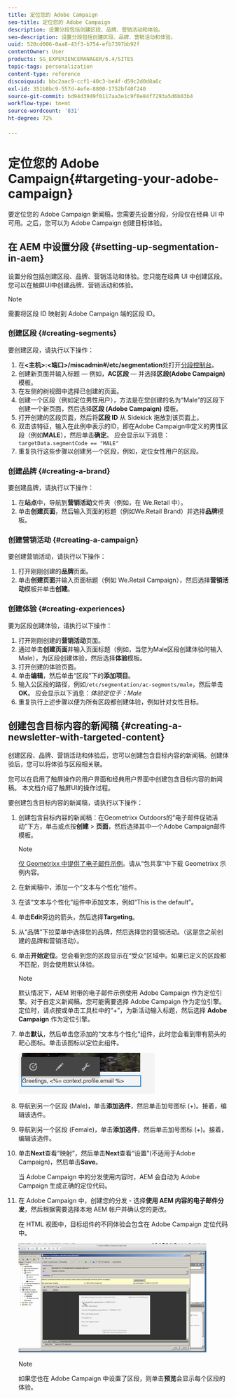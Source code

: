 ```yaml
---
title: 定位您的 Adobe Campaign
seo-title: 定位您的 Adobe Campaign
description: 设置分段包括创建区段、品牌、营销活动和体验。
seo-description: 设置分段包括创建区段、品牌、营销活动和体验。
uuid: 520cd006-0aa8-43f3-b754-efb7397bb92f
contentOwner: User
products: SG_EXPERIENCEMANAGER/6.4/SITES
topic-tags: personalization
content-type: reference
discoiquuid: bbc2aac9-ccf1-40c3-be4f-d59c2d0d8a6c
exl-id: 351b8bc9-557d-4efe-8800-1752bf40f240
source-git-commit: bd94d3949f0117aa3e1c9f0e84f7293a5d6b03b4
workflow-type: tm+mt
source-wordcount: '831'
ht-degree: 72%

---
```


# 定位您的 Adobe Campaign{#targeting-your-adobe-campaign}

要定位您的 Adobe Campaign 新闻稿，您需要先设置分段，分段仅在经典 UI 中可用。之后，您可以为 Adobe Campaign 创建目标体验。

## 在 AEM 中设置分段 {#setting-up-segmentation-in-aem}

设置分段包括创建区段、品牌、营销活动和体验。您只能在经典 UI 中创建区段。您可以在触屏UI中创建品牌、营销活动和体验。

>[!NOTE]
>
>需要将区段 ID 映射到 Adobe Campaign 端的区段 ID。

### 创建区段 {#creating-segments}

要创建区段，请执行以下操作：

1. 在&#x200B;**&lt;主机>:&lt;端口>/miscadmin#/etc/segmentation**&#x200B;处打开[分段控制台](http://localhost:4502/miscadmin#/etc/segmentation)。
1. 创建新页面并输入标题 — 例如，**AC区段** — 并选择&#x200B;**区段(Adobe Campaign)**&#x200B;模板。
1. 在左侧的树视图中选择已创建的页面。
1. 创建一个区段（例如定位男性用户），方法是在您创建的名为“Male”的区段下创建一个新页面，然后选择&#x200B;**区段 (Adobe Campaign)** 模板。
1. 打开创建的区段页面，然后将&#x200B;**区段 ID** 从 Sidekick 拖放到该页面上。
1. 双击该特征，输入在此例中表示的ID，即在Adobe Campaign中定义的男性区段（例如&#x200B;**MALE**），然后单击&#x200B;**确定**。 应会显示以下消息：`targetData.segmentCode == "MALE"`
1. 重复执行这些步骤以创建另一个区段，例如，定位女性用户的区段。

### 创建品牌  {#creating-a-brand}

要创建品牌，请执行以下操作：

1. 在&#x200B;**站点**&#x200B;中，导航到&#x200B;**营销活动**&#x200B;文件夹（例如，在 We.Retail 中）。
1. 单击**创建页面**，然后输入页面的标题（例如We.Retail Brand）并选择**品牌**模板。

### 创建营销活动 {#creating-a-campaign}

要创建营销活动，请执行以下操作：

1. 打开刚刚创建的&#x200B;**品牌**&#x200B;页面。
1. 单击&#x200B;**创建页面**&#x200B;并输入页面标题（例如 We.Retail Campaign），然后选择&#x200B;**营销活动**&#x200B;模板并单击&#x200B;**创建**。

### 创建体验  {#creating-experiences}

要为区段创建体验，请执行以下操作：

1. 打开刚刚创建的&#x200B;**营销活动**&#x200B;页面。
1. 通过单击&#x200B;**创建页面**&#x200B;并输入页面标题（例如，当您为Male区段创建体验时输入Male），为区段创建体验，然后选择&#x200B;**体验**&#x200B;模板。
1. 打开创建的体验页面。
1. 单击&#x200B;**编辑**，然后单击“区段”下的&#x200B;**添加项目**。
1. 输入公区段的路径，例如`/etc/segmentation/ac-segments/male`，然后单击&#x200B;**OK**。 应会显示以下消息：*体验定位于：Male*
1. 重复执行上述步骤以便为所有区段都创建体验，例如针对女性目标。

## 创建包含目标内容的新闻稿  {#creating-a-newsletter-with-targeted-content}

创建区段、品牌、营销活动和体验后，您可以创建包含目标内容的新闻稿。创建体验后，您可以将体验与区段相关联。

您可以在启用了触屏操作的用户界面和经典用户界面中创建包含目标内容的新闻稿。 本文档介绍了触屏UI的操作过程。

要创建包含目标内容的新闻稿，请执行以下操作：

1. 创建包含目标内容的新闻稿：在Geometrixx Outdoors的“电子邮件促销活动”下方，单击或点按&#x200B;**创建** > **页面**，然后选择其中一个Adobe Campaign邮件模板。

   >[!NOTE]
   >
   >[仅 Geometrixx 中提供了电子邮件示例](/help/sites-developing/we-retail.md#weretail)。请从“包共享”中下载 Geometrixx 示例内容。

1. 在新闻稿中，添加一个“文本与个性化”组件。
1. 在该“文本与个性化”组件中添加文本，例如“This is the default”。
1. 单击&#x200B;**Edit**&#x200B;旁边的箭头，然后选择&#x200B;**Targeting**。
1. 从“品牌”下拉菜单中选择您的品牌，然后选择您的营销活动。（这是您之前创建的品牌和营销活动）。
1. 单击&#x200B;**开始定位**。您会看到您的区段显示在“受众”区域中。如果已定义的区段都不匹配，则会使用默认体验。

   >[!NOTE]
   >
   >默认情况下，AEM 附带的电子邮件示例使用 Adobe Campaign 作为定位引擎。对于自定义新闻稿，您可能需要选择 Adobe Campaign 作为定位引擎。定位时，请点按或单击工具栏中的“+”，为新活动输入标题，然后选择 **Adobe Campaign** 作为定位引擎。

1. 单击&#x200B;**默认**，然后单击您添加的“文本与个性化”组件，此时您会看到带有箭头的靶心图标。单击该图标以定位此组件。

   ![chlimage_1-165](assets/chlimage_1-165.png)

1. 导航到另一个区段 (Male)，单击&#x200B;**添加选件**，然后单击加号图标 (+)。接着，编辑该选件。
1. 导航到另一个区段 (Female)，单击&#x200B;**添加选件**，然后单击加号图标 (+)。接着，编辑该选件。
1. 单击&#x200B;**Next**&#x200B;查看“映射”，然后单击&#x200B;**Next**&#x200B;查看“设置”(不适用于Adobe Campaign)，然后单击&#x200B;**Save**。

   当 Adobe Campaign 中的分发使用内容时，AEM 会自动为 Adobe Campaign 生成正确的定位代码。

1. 在 Adobe Campaign 中，创建您的分发 - 选择&#x200B;**使用 AEM 内容的电子邮件分发**，然后根据需要选择本地 AEM 帐户并确认您的更改。

   在 HTML 视图中，目标组件的不同体验会包含在 Adobe Campaign 定位代码中。

   ![chlimage_1-166](assets/chlimage_1-166.png)

   >[!NOTE]
   >
   >如果您也在 Adobe Campaign 中设置了区段，则单击&#x200B;**预览**&#x200B;会显示每个区段的体验。
